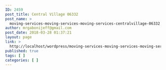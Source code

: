```yaml
---
ID: 2459
post_title: Central Village 06332
post_name: >
  moving-services-moving-services-moving-services-centralvillage-06332
author: mrgabonijeff@gmail.com
post_date: 2018-03-28 01:37:21
layout: page
link: >
  http://localhost/wordpress/moving-services-moving-services-moving-services-centralvillage-06332/
published: true
tags: [ ]
categories: [ ]
---
```

